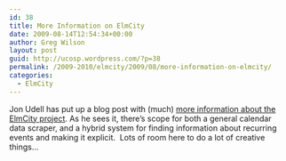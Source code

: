 ```yaml
---
id: 38
title: More Information on ElmCity
date: 2009-08-14T12:54:34+00:00
author: Greg Wilson
layout: post
guid: http://ucosp.wordpress.com/?p=38
permalink: /2009-2010/elmcity/2009/08/more-information-on-elmcity/
categories:
  - ElmCity
---
```

Jon Udell has put up a blog post with (much) [more information about the ElmCity project](http://blog.jonudell.net/2009/08/10/two-projects-for-civic-minded-student-programmers/). As he sees it, there&#8217;s scope for both a general calendar data scraper, and a hybrid system for finding information about recurring events and making it explicit.  Lots of room here to do a lot of creative things&#8230;